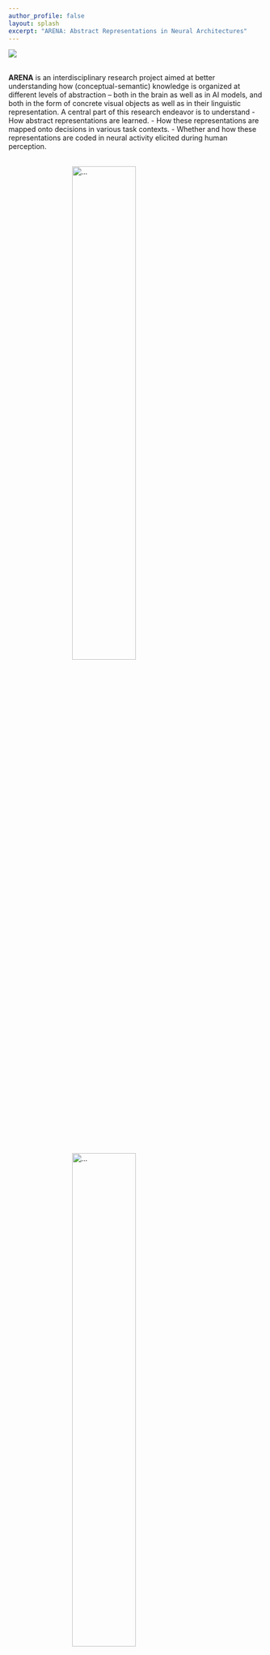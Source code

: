 ```yaml
---
author_profile: false
layout: splash
excerpt: "ARENA: Abstract Representations in Neural Architectures"
---
```


<style>
.carousel-item img {
    width: 50%; /* Adjust as needed */
    height: auto; /* Maintain aspect ratio */
    display: block; /* Center the image horizontally */
    margin: 0 auto; /* Center the image vertically */
}
</style>
<script src="https://code.jquery.com/jquery-3.3.1.slim.min.js"></script>
<script src="https://stackpath.bootstrapcdn.com/bootstrap/4.3.1/js/bootstrap.min.js"></script>
<div class="image">
<img src="{{ site.url }}{{ site.baseurl }}/images/logopic/ARENA_text.jpg" style="max-width: 400px;align: left">
</div>
<div class="row">
  <div class="col-sm-8" >
    <br>
    <p><b>ARENA</b> is an interdisciplinary research project aimed at better understanding how (conceptual-semantic) knowledge is organized at different levels of abstraction – both in the brain as well as in AI models, and both in the form of concrete visual objects as well as in their linguistic representation. A central part of this research endeavor is to understand
    - How abstract representations are learned.
    - How these representations are mapped onto decisions in various task contexts.
    - Whether and how these representations are coded in neural activity elicited during human perception.</p>
    <br>
    <div id="carouselExample" class="carousel slide">
  <div class="carousel-inner">
    <div class="carousel-item active">
      <img src="{{ site.url }}{{ site.baseurl }}/images/slider7001400/slider01.jpg" class="d-block w-100" alt="...">
    </div>
    <div class="carousel-item">
      <img src="{{ site.url }}{{ site.baseurl }}/images/slider7001400/slider02.png" class="d-block w-100" alt="...">
    </div>
    <div class="carousel-item">
      <img src="{{ site.url }}{{ site.baseurl }}/images/slider7001400/slider03.png" class="d-block w-100" alt="...">
    </div>
  </div>
  <button class="carousel-control-prev" type="button" data-bs-target="#carouselExample" data-bs-slide="prev">
    <span class="carousel-control-prev-icon" aria-hidden="true"></span>
    <span class="visually-hidden">Previous</span>
  </button>
  <button class="carousel-control-next" type="button" data-bs-target="#carouselExample" data-bs-slide="next">
    <span class="carousel-control-next-icon" aria-hidden="true"></span>
    <span class="visually-hidden">Next</span>
  </button>
</div>

  </div>
  <div id="twitter" class="col-sm-4" >
    <a class="twitter-timeline" data-width="400" data-height="600" href="https://twitter.com/ARENA_ResUnit?ref_src=twsrc%5Etfw">Tweets by ARENA_ResUnit</a> <script async src="https://platform.twitter.com/widgets.js" charset="utf-8"></script> 
    <p><span class="small">To see the integrated timeline, make sure you're logged into Twitter/X.</span></p>
  </div>
</div>

<br><br>
The ARENA project is jointly carried out by researchers from [Goethe University Frankfurt](https://www.goethe-university-frankfurt.de/), the [Frankfurt Institute of Advanced Studies (FIAS)](https://fias.institute/en/), and the [Max Planck Institute for Software Systems](https://www.mpi-sws.org/) in Saarbrücken.

<b>ARENA repository:</b> <br>
[ARENA Zenodo Community](https://zenodo.org/communities/arena) is the repository where all the publications, data, and other materials and outcomes of the ARENA projects and the unit will be accessible.





